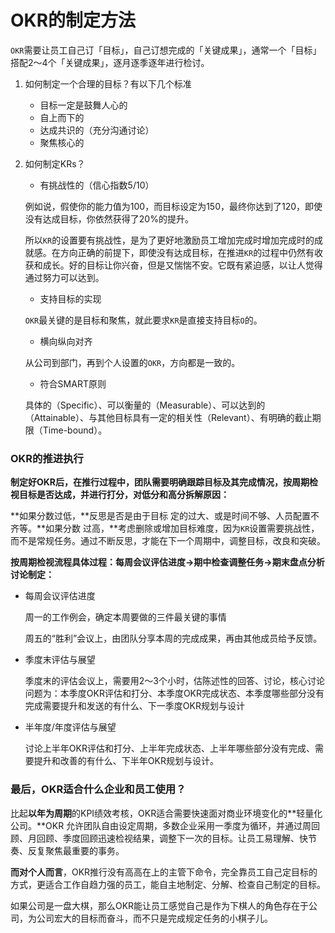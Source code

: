 # OKR的制定方法

`OKR`需要让员工自己订「目标」，自己订想完成的「关键成果」，通常一个「目标」搭配2～4个「关键成果」，逐月逐季逐年进行检讨。

1. 如何制定一个合理的目标？有以下几个标准

   - 目标一定是鼓舞人心的
   - 自上而下的
   - 达成共识的（充分沟通讨论）
   - 聚焦核心的

2. 如何制定KRs？

   - 有挑战性的（信心指数5/10）

   例如说，假使你的能力值为100，而目标设定为150，最终你达到了120，即使没有达成目标，你依然获得了20%的提升。

   所以`KR`的设置要有挑战性，是为了更好地激励员工增加完成时增加完成时的成就感。在方向正确的前提下，即使没有达成目标，在推进`KR`的过程中仍然有收获和成长。好的目标让你兴奋，但是又惴惴不安。它既有紧迫感，以让人觉得通过努力可以达到。

   - 支持目标的实现

   `OKR`最关键的是目标和聚焦，就此要求`KR`是直接支持目标`O`的。

   - 横向纵向对齐

   从公司到部门，再到个人设置的`OKR`，方向都是一致的。

   - 符合SMART原则

   具体的（Specific）、可以衡量的（Measurable）、可以达到的（Attainable）、与其他目标具有一定的相关性（Relevant）、有明确的截止期限（Time-bound）。

### OKR的推进执行

**制定好OKR后，在推行过程中，团队需要明确跟踪目标及其完成情况，按周期检视目标是否达成，并进行打分，对低分和高分拆解原因：**

**如果分数过低，**反思是否是由于目标 定的过大、或是时间不够、人员配置不齐等。**如果分数 过高，**考虑删除或增加目标难度，因为`KR`设置需要挑战性，而不是常规任务。通过不断反思，才能在下一个周期中，调整目标，改良和突破。

**按周期检视流程具体过程：每周会议评估进度->期中检查调整任务->期末盘点分析讨论制定：**

- 每周会议评估进度

  周一的工作例会，确定本周要做的三件最关键的事情

  周五的“胜利”会议上，由团队分享本周的完成成果，再由其他成员给予反馈。

- 季度末评估与展望

  季度末的评估会议上，需要用2～3个小时，估陈述性的回答、讨论，核心讨论问题为：本季度OKR评估和打分、本季度OKR完成状态、本季度哪些部分没有完成需要提升和发送的有什么、下一季度OKR规划与设计

- 半年度/年度评估与展望

  讨论上半年OKR评估和打分、上半年完成状态、上半年哪些部分没有完成、需要提升和改善的有什么、下半年OKR规划与设计。

### 最后，OKR适合什么企业和员工使用？

比起**以年为周期**的KPI绩效考核，OKR适合需要快速面对商业环境变化的**轻量化公司。**OKR 允许团队自由设定周期，多数企业采用一季度为循环，并通过周回顾、月回顾、季度回顾迅速检视结果，调整下一次的目标。让员工易理解、快节奏、反复聚焦最重要的事务。



**而对个人而言**，OKR推行没有高高在上的主管下命令，完全靠员工自己定目标的方式，更适合工作自趋力强的员工，能自主地制定、分解、检查自己制定的目标。



如果公司是一盘大棋，那么OKR能让员工感觉自己是作为下棋人的角色存在于公司，为公司宏大的目标而奋斗，而不只是完成规定任务的小棋子儿。